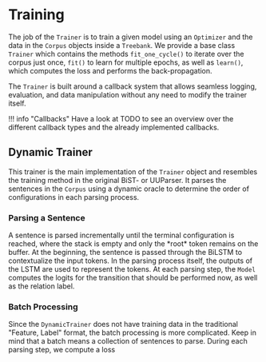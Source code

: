 # Training

The job of the `Trainer` is to train a given model using an `Optimizer` and the data in 
the `Corpus` objects inside a `Treebank`. We provide a base class `Trainer` which contains
the methods `fit_one_cycle()` to iterate over the corpus just once, `fit()` to learn
for multiple epochs, as well as `learn()`, which computes the loss and performs the 
back-propagation.
 
The `Trainer` is built around a callback system that allows seamless logging, evaluation,
and data manipulation without any need to modify the trainer itself.

!!! info "Callbacks"
    Have a look at TODO to see an overview over the different callback types and the
    already implemented callbacks.
    
## Dynamic Trainer
This trainer is the main implementation of the `Trainer` object and resembles the training
method in the original BiST- or UUParser. It parses the sentences in the `Corpus` using
a dynamic oracle to determine the order of configurations in each parsing process.

### Parsing a Sentence
A sentence is parsed incrementally until the terminal configuration is reached, where
the stack is empty and only the \*root\* token remains on the buffer. At the beginning,
the sentence is passed through the BiLSTM to contextualize the input tokens. In the parsing
process itself, the outputs of the LSTM are used to represent the tokens. At each parsing
step, the `Model` computes the logits for the transition that should be performed now, as
well as the relation label. 

### Batch Processing
Since the `DynamicTrainer` does not have training data in the traditional "Feature, Label"
format, the batch processing is more complicated. Keep in mind that a batch means a collection
of sentences to parse. During each parsing step, we compute a loss 